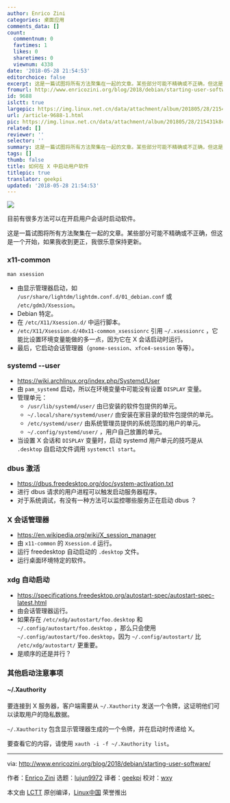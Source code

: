 ```yaml
---
author: Enrico Zini
categories: 桌面应用
comments_data: []
count:
  commentnum: 0
  favtimes: 1
  likes: 0
  sharetimes: 0
  viewnum: 4338
date: '2018-05-28 21:54:53'
editorchoice: false
excerpt: 这是一篇试图将所有方法聚集在一起的文章。某些部分可能不精确或不正确，但这是一个开始
fromurl: http://www.enricozini.org/blog/2018/debian/starting-user-software/
id: 9688
islctt: true
largepic: https://img.linux.net.cn/data/attachment/album/201805/28/215431k8cpcr4cpc4ckb9k.jpg
url: /article-9688-1.html
pic: https://img.linux.net.cn/data/attachment/album/201805/28/215431k8cpcr4cpc4ckb9k.jpg.thumb.jpg
related: []
reviewer: ''
selector: ''
summary: 这是一篇试图将所有方法聚集在一起的文章。某些部分可能不精确或不正确，但这是一个开始
tags: []
thumb: false
title: 如何在 X 中启动用户软件
titlepic: true
translator: geekpi
updated: '2018-05-28 21:54:53'
---
```


![](/data/attachment/album/201805/28/215431k8cpcr4cpc4ckb9k.jpg)


目前有很多方法可以在开启用户会话时启动软件。


这是一篇试图将所有方法聚集在一起的文章。某些部分可能不精确或不正确，但这是一个开始，如果我收到更正，我很乐意保持更新。


### x11-common



```
man xsession

```

* 由显示管理器启动，如 `/usr/share/lightdm/lightdm.conf.d/01_debian.conf` 或 `/etc/gdm3/Xsession`。
* Debian 特定。
* 在 `/etc/X11/Xsession.d/` 中运行脚本。
* `/etc/X11/Xsession.d/40x11-common_xsessionrc` 引用 `~/.xsessionrc` ，它能比设置环境变量能做的多一点，因为它在 X 会话启动时运行。
* 最后，它启动会话管理器（`gnome-session`、`xfce4-session` 等等）。


### systemd --user


* <https://wiki.archlinux.org/index.php/Systemd/User>
* 由 `pam_systemd` 启动，所以在环境变量中可能没有设置 `DISPLAY` 变量。
* 管理单元：
	+ `/usr/lib/systemd/user/` 由已安装的软件包提供的单元。
	+ `~/.local/share/systemd/user/` 由安装在家目录的软件包提供的单元。
	+ `/etc/systemd/user/` 由系统管理员提供的系统范围的用户的单元。
	+ `~/.config/systemd/user/` ，用户自己放置的单元。
* 当设置 X 会话和 `DISPLAY` 变量时，启动 systemd 用户单元的技巧是从 `.desktop` 自启动文件调用 `systemctl start`。


### dbus 激活


* <https://dbus.freedesktop.org/doc/system-activation.txt>
* 进行 dbus 请求的用户进程可以触发启动服务器程序。
* 对于系统调试，有没有一种方法可以监控哪些服务正在启动 dbus ？


### X 会话管理器


* <https://en.wikipedia.org/wiki/X_session_manager>
* 由 `x11-common` 的 `Xsession.d` 运行。
* 运行 freedesktop 自动启动的 `.desktop` 文件。
* 运行桌面环境特定的软件。


### xdg 自动启动


* <https://specifications.freedesktop.org/autostart-spec/autostart-spec-latest.html>
* 由会话管理器运行。
* 如果存在 `/etc/xdg/autostart/foo.desktop` 和 `~/.config/autostart/foo.desktop` ，那么只会使用 `~/.config/autostart/foo.desktop`，因为 `~/.config/autostart/` 比 `/etc/xdg/autostart/` 更重要。
* 是顺序的还是并行？


### 其他启动注意事项


#### ~/.Xauthority


要连接到 X 服务器，客户端需要从 `~/.Xauthority` 发送一个令牌，这证明他们可以读取用户的隐私数据。


`~/.Xauthority` 包含显示管理器生成的一个令牌，并在启动时传递给 X。


要查看它的内容，请使用 `xauth -i -f ~/.Xauthority list`。




---


via: <http://www.enricozini.org/blog/2018/debian/starting-user-software/>


作者：[Enrico Zini](http://www.enricozini.org/) 选题：[lujun9972](https://github.com/lujun9972) 译者：[geekpi](https://github.com/geekpi) 校对：[wxy](https://github.com/wxy)


本文由 [LCTT](https://github.com/LCTT/TranslateProject) 原创编译，[Linux中国](https://linux.cn/) 荣誉推出